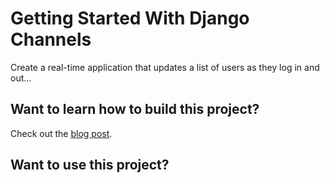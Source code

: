 # Getting Started With Django Channels

Create a real-time application that updates a list of users as they log in and out...

## Want to learn how to build this project?

Check out the [blog post](https://realpython.com/blog/python/getting-started-with-django-channels/).

## Want to use this project?


